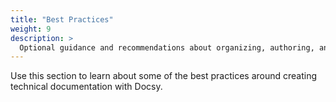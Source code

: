 ```yaml
---
title: "Best Practices"
weight: 9
description: >
  Optional guidance and recommendations about organizing, authoring, and managing your technical documentation.
---
```


Use this section to learn about some of the best practices around creating technical documentation with Docsy.
